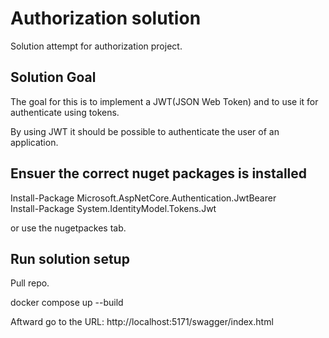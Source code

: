 # Authorization solution
Solution attempt for authorization project.

## Solution Goal  
The goal for this is to implement a JWT(JSON Web Token) and to use it for authenticate using tokens.  
  
By using JWT it should be possible to authenticate the user of an application.  
  
## Ensuer the correct nuget packages is installed  
Install-Package Microsoft.AspNetCore.Authentication.JwtBearer  
Install-Package System.IdentityModel.Tokens.Jwt  
  
or use the nugetpackes tab.  
  
## Run solution setup  

Pull repo.  
  
docker compose up --build  
  
Aftward go to the URL: http://localhost:5171/swagger/index.html  
